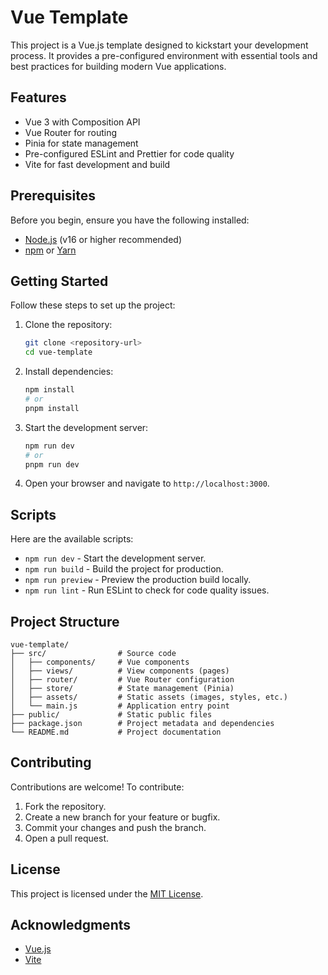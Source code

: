 # Vue Template

This project is a Vue.js template designed to kickstart your development process. It provides a pre-configured environment with essential tools and best practices for building modern Vue applications.

## Features

- Vue 3 with Composition API
- Vue Router for routing
- Pinia for state management
- Pre-configured ESLint and Prettier for code quality
- Vite for fast development and build

## Prerequisites

Before you begin, ensure you have the following installed:

- [Node.js](https://nodejs.org/) (v16 or higher recommended)
- [npm](https://www.npmjs.com/) or [Yarn](https://yarnpkg.com/)

## Getting Started

Follow these steps to set up the project:

1. Clone the repository:
   ```bash
   git clone <repository-url>
   cd vue-template
   ```

2. Install dependencies:
   ```bash
   npm install
   # or
   pnpm install
   ```

3. Start the development server:
   ```bash
   npm run dev
   # or
   pnpm run dev
   ```

4. Open your browser and navigate to `http://localhost:3000`.

## Scripts

Here are the available scripts:

- `npm run dev` - Start the development server.
- `npm run build` - Build the project for production.
- `npm run preview` - Preview the production build locally.
- `npm run lint` - Run ESLint to check for code quality issues.

## Project Structure

```
vue-template/
├── src/                # Source code
│   ├── components/     # Vue components
│   ├── views/          # View components (pages)
│   ├── router/         # Vue Router configuration
│   ├── store/          # State management (Pinia)
│   ├── assets/         # Static assets (images, styles, etc.)
│   └── main.js         # Application entry point
├── public/             # Static public files
├── package.json        # Project metadata and dependencies
└── README.md           # Project documentation
```

## Contributing

Contributions are welcome! To contribute:

1. Fork the repository.
2. Create a new branch for your feature or bugfix.
3. Commit your changes and push the branch.
4. Open a pull request.

## License

This project is licensed under the [MIT License](LICENSE).

## Acknowledgments

- [Vue.js](https://vuejs.org/)
- [Vite](https://vitejs.dev/)